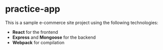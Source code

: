 # practice-app

This is a sample e-commerce site project using the following technologies:
- **React** for the frontend
- **Express** and **Mongoose** for the backend
- **Webpack** for compilation
